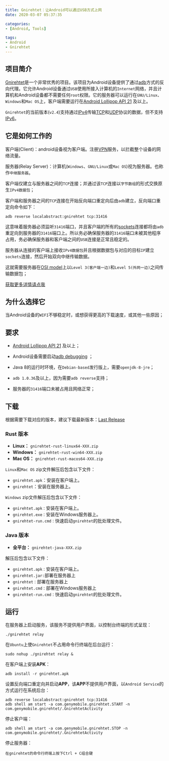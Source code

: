 ```yaml
---
title: Gnirehtet：让Android可以通过USB方式上网
date: 2020-03-07 05:37:35

categories:
- [Android, Tools]

tags:
- Android
- Gnirehtet
---
```



## 项目简介

[Gnirehtet](https://github.com/Genymobile/gnirehtet)是一个非常优秀的项目。该项目为Android设备提供了通过[adb](https://developer.android.com/studio/command-line/adb.html)方式的反向代理。它允许Android设备通过`USB`使用所接入计算机的`Internet`网络，并且计算机和Android设备都不需要任何`root`权限。它的服务器可以运行在`GNU/Linux`、`Windows`和`Mac OS`上，客户端需要运行在[Android Lollipop API 21](https://developer.android.com/about/versions/lollipopAndroid) 及以上。

`Gnirehtet`的当前版本(`v2.4`)支持通过[IPv4](https://en.wikipedia.org/wiki/IPv4)传输[TCP](https://en.wikipedia.org/wiki/Transmission_Control_Protocol)和[UDP](https://fr.wikipedia.org/wiki/User_Datagram_Protocol)协议的数据，但不支持[IPv6](https://en.wikipedia.org/wiki/IPv6l)。



## 它是如何工作的

客户端(Client)：android设备视为客户端。注册[VPN](https://developer.android.com/reference/android/net/VpnService.html)服务，以拦截整个设备的网络流量。

服务器(Relay Server)：计算机(`Windows`、`GNU/Linux`或`Mac OS`)视为服务器。也称作`中继服务器`。



客户端仅建立与服务器之间的`TCP`连接；并通过该`TCP`连接以`字节数组`的形式交换原生`IPv4数据包`；

客户端和服务器之间的`TCP`连接在开始反向端口重定向后由`adb`建立，反向端口重定向命令如下：

```shell
adb reverse localabstract:gnirehtet tcp:31416
```



这意味着服务器必须监听`31416`端口，并且客户端的所有的[sockets](https://en.wikipedia.org/wiki/Berkeley_sockets)连接都将由`adb`重定向到服务器的`31416`端口上。所以务必确保服务器的`31416`端口未被其他程序占用，务必确保服务器和客户端之间的`USB`连接是正常且稳定的。

服务器从连接的客户端上接收`IPv4数据包`并且根据数据包与对应的目标`IP`建立`sockets`连接，然后开始双向中继传输数据。

这就需要服务器在[OSI model](https://en.wikipedia.org/wiki/OSI_model)上以`Level 3(客户端一边)`和`Level 5(外网一边)`之间传输数据包；

[获取更多详情请点我](https://github.com/Genymobile/gnirehtet/blob/master/DEVELOP.md#overview)



## 为什么选择它

当Android设备的`WIFI`不够稳定时，或想获得更高的下载速度，或其他一些原因；



## 要求

- [Android Lollipop API 21](https://developer.android.com/about/versions/lollipopAndroid) 及以上；

- Android设备需要启动[adb debugging](https://developer.android.com/studio/command-line/adb.html#Enabling) ；

- Java 8的运行时环境，在`Debian-based`发行版上，需要`openjdk-8-jre`；

- `adb 1.0.36`及以上，因为需要`adb reverse`支持；

- 服务器的`31416`端口未被占用且网络正常；



## 下载

根据需要下载对应的版本，建议下载最新版本：[Last Release](https://github.com/Genymobile/gnirehtet/releases/latest)



### Rust 版本

- **Linux：**  `gnirehtet-rust-linux64-XXX.zip`
- **Windows：** `gnirehtet-rust-win64-XXX.zip`
- **Mac OS：** `gnirehtet-rust-macos64-XXX.zip`



`Linux`和`Mac OS` zip文件解压后包含以下文件：

- `gnirehtet.apk`：安装在客户端上。
- `gnirehtet`：安装在服务器上。



`Windows` zip文件解压后包含以下文件：

- `gnirehtet.apk：`安装在客户端上。
- `gnirehtet.exe：`安装在Windows服务器上。
- `gnirehtet-run.cmd：`快速启动`gnirehtet`的批处理文件。



### Java 版本

- **全平台：** `gnirehtet-java-XXX.zip`



解压后包含以下文件：

- `gnirehtet.apk：`安装在客户端上。
- `gnirehtet.jar:`部署在服务器上
- `gnirehtet：`部署在服务器上
- `gnirehtet.cmd：`部署在Windows服务器上
- `gnirehtet-run.cmd：`快速启动`gnirehtet`的批处理文件。



## 运行

在服务器上启动服务，该服务不提供用户界面，以控制台终端的形式呈现：

```shell
./gnirehtet relay
```

在`Ubuntu`上使`Gnirehtet`不占用命令行终端在后台运行：

```
sudo nohup ./gnirehtet relay &
```



在客户端上安装**APK**：

```shell
adb install -r gnirehtet.apk
```



设置反向端口重定向并启动**APP**，该**APP**不提供用户界面，以`Android Service`的方式运行在系统后台：

```shell
adb reverse localabstract:gnirehtet tcp:31416
adb shell am start -a com.genymobile.gnirehtet.START -n com.genymobile.gnirehtet/.GnirehtetActivity
```



停止客户端：

```shell
adb shell am start -a com.genymobile.gnirehtet.STOP -n com.genymobile.gnirehtet/.GnirehtetActivity
```



停止服务器：

```
在gnirehtet的命令行终端上按下Ctrl + C组合键
```

